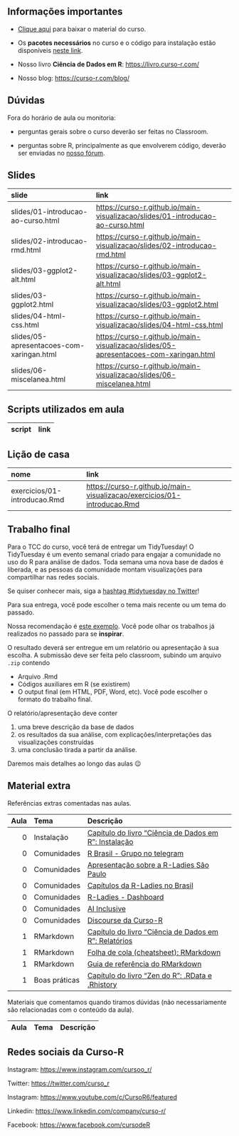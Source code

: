 
<!-- README.md is generated from README.Rmd. Please edit that file -->

## Informações importantes

-   [Clique
    aqui](https://github.com/curso-r/main-visualizacao/raw/master/material_do_curso.zip)
    para baixar o material do curso.

-   Os **pacotes necessários** no curso e o código para instalação estão
    disponíveis [neste
    link](https://curso-r.github.io/main-visualizacao#pacotes-necess%C3%A1rios).

-   Nosso livro **Ciência de Dados em R**: <https://livro.curso-r.com/>

-   Nosso blog: <https://curso-r.com/blog/>

## Dúvidas

Fora do horário de aula ou monitoria:

-   perguntas gerais sobre o curso deverão ser feitas no Classroom.

-   perguntas sobre R, principalmente as que envolverem código, deverão
    ser enviadas no [nosso fórum](https://discourse.curso-r.com/).

## Slides

| slide                                     | link                                                                                    |
|:------------------------------------------|:----------------------------------------------------------------------------------------|
| slides/01-introducao-ao-curso.html        | <https://curso-r.github.io/main-visualizacao/slides/01-introducao-ao-curso.html>        |
| slides/02-introducao-rmd.html             | <https://curso-r.github.io/main-visualizacao/slides/02-introducao-rmd.html>             |
| slides/03-ggplot2-alt.html                | <https://curso-r.github.io/main-visualizacao/slides/03-ggplot2-alt.html>                |
| slides/03-ggplot2.html                    | <https://curso-r.github.io/main-visualizacao/slides/03-ggplot2.html>                    |
| slides/04-html-css.html                   | <https://curso-r.github.io/main-visualizacao/slides/04-html-css.html>                   |
| slides/05-apresentacoes-com-xaringan.html | <https://curso-r.github.io/main-visualizacao/slides/05-apresentacoes-com-xaringan.html> |
| slides/06-miscelanea.html                 | <https://curso-r.github.io/main-visualizacao/slides/06-miscelanea.html>                 |

## Scripts utilizados em aula

| script | link |
|:-------|:-----|

## Lição de casa

| nome                         | link                                                                       |
|:-----------------------------|:---------------------------------------------------------------------------|
| exercicios/01-introducao.Rmd | <https://curso-r.github.io/main-visualizacao/exercicios/01-introducao.Rmd> |

## Trabalho final

Para o TCC do curso, você terá de entregar um TidyTuesday! O TidyTuesday
é um evento semanal criado para engajar a comunidade no uso do R para
análise de dados. Toda semana uma nova base de dados é liberada, e as
pessoas da comunidade montam visualizações para compartilhar nas redes
sociais.

Se quiser conhecer mais, siga a [hashtag \#tidytuesday no
Twitter](https://twitter.com/search?q=#TidyTuesday&src=hashtag_click)!

Para sua entrega, você pode escolher o tema mais recente ou um tema do
passado.

Nossa recomendação é [este
exemplo](https://github.com/rfordatascience/tidytuesday/blob/master/data/2021/2021-03-09/readme.md).
Você pode olhar os trabalhos já realizados no passado para se
**inspirar**.

O resultado deverá ser entregue em um relatório ou apresentação à sua
escolha. A submissão deve ser feita pelo classroom, subindo um arquivo
`.zip` contendo

-   Arquivo .Rmd
-   Códigos auxiliares em R (se existirem)
-   O output final (em HTML, PDF, Word, etc). Você pode escolher o
    formato do trabalho final.

O relatório/apresentação deve conter

1.  uma breve descrição da base de dados
2.  os resultados da sua análise, com explicações/interpretações das
    visualizações construídas
3.  uma conclusão tirada a partir da análise.

Daremos mais detalhes ao longo das aulas 😉

## Material extra

Referências extras comentadas nas aulas.

| Aula | Tema          | Descrição                                                                                                    |
|-----:|:--------------|:-------------------------------------------------------------------------------------------------------------|
|    0 | Instalação    | [Capítulo do livro “Ciência de Dados em R”: Instalação](https://livro.curso-r.com/1-instalacao.html)         |
|    0 | Comunidades   | [R Brasil - Grupo no telegram](https://t.me/rbrasiloficial)                                                  |
|    0 | Comunidades   | [Apresentação sobre a R-Ladies São Paulo](https://r-ladies-sao-paulo.github.io/RLadiesTheme/)                |
|    0 | Comunidades   | [Capítulos da R-Ladies no Brasil](https://github.com/R-Ladies-Sao-Paulo/RLadies-Brasil)                      |
|    0 | Comunidades   | [R-Ladies - Dashboard](https://benubah.github.io/r-community-explorer/rladies.html)                          |
|    0 | Comunidades   | [AI Inclusive](https://www.ai-inclusive.org/)                                                                |
|    0 | Comunidades   | [Discourse da Curso-R](https://discourse.curso-r.com)                                                        |
|    1 | RMarkdown     | [Capítulo do livro “Ciência de Dados em R”: Relatórios](https://livro.curso-r.com/9-relatorios.html)         |
|    1 | RMarkdown     | [Folha de cola (cheatsheet): RMarkdown](https://github.com/rstudio/cheatsheets/raw/master/rmarkdown-2.0.pdf) |
|    1 | RMarkdown     | [Guia de referência do RMarkdown](https://rstudio.com/wp-content/uploads/2015/03/rmarkdown-reference.pdf)    |
|    1 | Boas práticas | [Capítulo do livro “Zen do R”: .RData e .Rhistory](https://curso-r.github.io/zen-do-r/rdata-rhistory.html)   |

Materiais que comentamos quando tiramos dúvidas (não necessariamente são
relacionadas com o conteúdo da aula).

| Aula | Tema | Descrição |
|-----:|:-----|:----------|

## Redes sociais da Curso-R

Instagram: <https://www.instagram.com/cursoo_r/>

Twitter: <https://twitter.com/curso_r>

Instagram: <https://www.youtube.com/c/CursoR6/featured>

Linkedin: <https://www.linkedin.com/company/curso-r/>

Facebook: <https://www.facebook.com/cursodeR>
